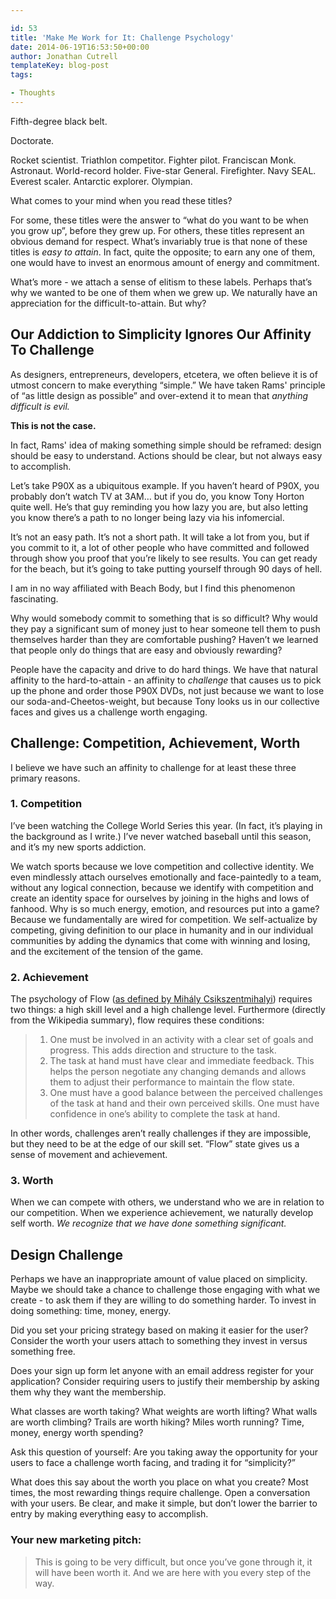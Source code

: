 ```yaml
---

id: 53
title: 'Make Me Work for It: Challenge Psychology'
date: 2014-06-19T16:53:50+00:00
author: Jonathan Cutrell
templateKey: blog-post
tags:

- Thoughts
---
```


<p>Fifth-degree black belt.</p>

<p>Doctorate.</p>

<p>Rocket scientist. Triathlon competitor. Fighter pilot. Franciscan Monk. Astronaut. World-record holder. Five-star General. Firefighter. Navy SEAL. Everest scaler. Antarctic explorer. Olympian.</p>

<p>What comes to your mind when you read these titles?</p>

<p>For some, these titles were the answer to “what do you want to be when you grow up”, before they grew up. For others, these titles represent an obvious demand for respect. What’s invariably true is that none of these titles is <em>easy to attain</em>. In fact, quite the opposite; to earn any one of them, one would have to invest an enormous amount of energy and commitment.</p>

<p>What’s more - we attach a sense of elitism to these labels. Perhaps that’s why we wanted to be one of them when we grew up. We naturally have an appreciation for the difficult-to-attain. But why?</p>

<h2>Our Addiction to Simplicity Ignores Our Affinity To Challenge</h2>

<p>As designers, entrepreneurs, developers, etcetera, we often believe it is of utmost concern to make everything “simple.” We have taken Rams' principle of “as little design as possible” and over-extend it to mean that <em>anything difficult is evil.</em></p>

<p><strong>This is not the case.</strong></p>

<p>In fact, Rams' idea of making something simple should be reframed: design should be easy to understand. Actions should be clear, but not always easy to accomplish.</p>

<p>Let’s take P90X as a ubiquitous example. If you haven’t heard of P90X, you probably don’t watch TV at 3AM… but if you do, you know Tony Horton quite well. He’s that guy reminding you how lazy you are, but also letting you know there’s a path to no longer being lazy via his infomercial.</p>

<p>It’s not an easy path. It’s not a short path. It will take a lot from you, but if you commit to it, a lot of other people who have committed and followed through show you proof that you’re likely to see results. You can get ready for the beach, but it’s going to take putting yourself through 90 days of hell.</p>

<p>I am in no way affiliated with Beach Body, but I find this phenomenon fascinating.</p>

<p>Why would somebody commit to something that is so difficult? Why would they pay a significant sum of money just to hear someone tell them to push themselves harder than they are comfortable pushing? Haven’t we learned that people only do things that are easy and obviously rewarding?</p>

<p>People have the capacity and drive to do hard things. We have that natural affinity to the hard-to-attain - an affinity to <em>challenge</em> that causes us to pick up the phone and order those P90X DVDs, not just because we want to lose our soda-and-Cheetos-weight, but because Tony looks us in our collective faces and gives us a challenge worth engaging.</p>

<h2>Challenge: Competition, Achievement, Worth</h2>

<p>I believe we have such an affinity to challenge for at least these three primary reasons.</p>

<h3>1. Competition</h3>

<p>I’ve been watching the College World Series this year. (In fact, it’s playing in the background as I write.) I’ve never watched baseball until this season, and it’s my new sports addiction.</p>

<p>We watch sports because we love competition and collective identity. We even mindlessly attach ourselves emotionally and face-paintedly to a team, without any logical connection, because we identify with competition and create an identity space for ourselves by joining in the highs and lows of fanhood. Why is so much energy, emotion, and resources put into a game? Because we fundamentally are wired for competition. We self-actualize by competing, giving definition to our place in humanity and in our individual communities by adding the dynamics that come with winning and losing, and the excitement of the tension of the game.</p>

<h3>2. Achievement</h3>

<p>The psychology of Flow (<a href="http://en.wikipedia.org/wiki/Flow_(psychology)">as defined by Mihály Csikszentmihalyi</a>) requires two things: a high skill level and a high challenge level. Furthermore (directly from the Wikipedia summary), flow requires these conditions:</p>

<blockquote class="large">
  <div class="inner">
    <ol>
    <li>One must be involved in an activity with a clear set of goals and progress. This adds direction and structure to the task.</li>
    <li>The task at hand must have clear and immediate feedback. This helps the person negotiate any changing demands and allows them to adjust their performance to maintain the flow state.</li>
    <li>One must have a good balance between the perceived challenges of the task at hand and their own perceived skills. One must have confidence in one’s ability to complete the task at hand.</li>
    </ol>
  </div>
</blockquote>

<p>In other words, challenges aren’t really challenges if they are impossible, but they need to be at the edge of our skill set. “Flow” state gives us a sense of movement and achievement.</p>

<h3>3. Worth</h3>

<p>When we can compete with others, we understand who we are in relation to our competition. When we experience achievement, we naturally develop self worth. <em>We recognize that we have done something significant.</em></p>

<h2>Design Challenge</h2>

<p>Perhaps we have an inappropriate amount of value placed on simplicity. Maybe we should take a chance to challenge those engaging with what we create - to ask them if they are willing to do something harder. To invest in doing something: time, money, energy.</p>

<p>Did you set your pricing strategy based on making it easier for the user? Consider the worth your users attach to something they invest in versus something free.</p>

<p>Does your sign up form let anyone with an email address register for your application? Consider requiring users to justify their membership by asking them why they want the membership.</p>

<p>What classes are worth taking? What weights are worth lifting? What walls are worth climbing? Trails are worth hiking? Miles worth running? Time, money, energy worth spending?</p>

<p>Ask this question of yourself: Are you taking away the opportunity for your users to face a challenge worth facing, and trading it for “simplicity?”</p>

<p>What does this say about the worth you place on what you create? Most times, the most rewarding things require challenge. Open a conversation with your users. Be clear, and make it simple, but don’t lower the barrier to entry by making everything easy to accomplish.</p>

<h3>Your new marketing pitch:</h3>

<blockquote class="large">
  <div class="inner">
    <p>This is going to be very difficult, but once you’ve gone through it, it will have been worth it. And we are here with you every step of the way.</p>
  </div>
</blockquote>
